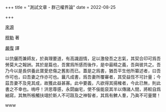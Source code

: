 +++
title = "測試文章 - 群己權界論"
date = 2022-08-25

+++

[來源](https://zh.wikisource.org/wiki/%E7%BE%A4%E5%B7%B1%E6%AC%8A%E7%95%8C%E8%AB%96/%E7%A9%86%E5%8B%92%E8%87%AA%E5%BA%8F)

[穆勒](https://en.wikipedia.org/wiki/John_Stuart_Mill) 著

[嚴復](https://zh.wikipedia.org/wiki/%E5%9A%B4%E5%BE%A9) 譯

以伉儷而兼師友，於眞理要道，有高識遐情，足以激發吾之志氣，其契合印可爲吾勞莫大之報詶。其於是篇也，吾實爲所感而後作，是中最精之義，吾與彼共之。吾乃今以是長供養此寶愛悲傷之舊影而已。蓋是之爲書，猶吾平生他所纂述者，曰吾作可也，曰吾妻之作亦可也。曩凡成書，爲吾妻所覆審者，其受益恆不可計量；今茲吾妻不及見其成，故獲此益甚寡。此中要義，凡欲得其揚榷者，今此已無，則此書之不幸也。嗚呼！洪思尊感，永閟幽宅，使不佞能裒其半以傳諸人間，將較自爲紬寫，其無所棖觸扶翊於斯人不可跂及之神智者，其爲有朇人羣，乃眞不可量爾！



www
